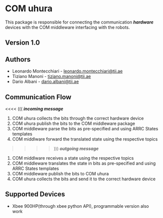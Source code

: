 # COM uhura #
This package is responsible for connecting the communication ***hardware*** devices with the COM middleware interfacing with the robots.

## Version 1.0 ### 

## Authors ##
* Leonardo Montecchiari - leonardo.montecchiari@tii.ae
* Tiziano Manoni - tiziano.manoni@tii.ae
* Dario Albani - dario.albani@tii.ae

## Communication Flow 
<<<< ((( ***incoming message***
1. COM uhura collects the bits through the correct hardware device
2. COM uhura publish the bits to the COM middleware package 
3. COM middleware parse the bits as pre-specified and using ARRC States templates
4. COM middlware forward the translated state using the respective topics

>>>> ))) ***outgoing message***
1. COM middlware receives a state using the respective topics
2. COM middleware translates the state in bits as pre-specified and using ARRC States templates
3. COM middleware publish the bits to COM uhura 
4. COM uhura collects the bits and send it to the correct hardware device

## Supported Devices
- Xbee 900HP(through xbee python API), programmable version also work
